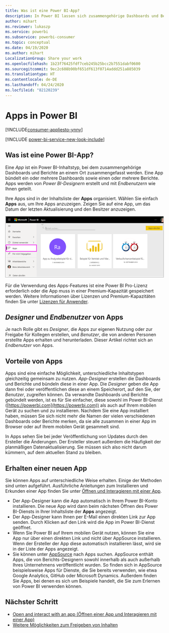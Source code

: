 ```yaml
---
title: Was ist eine Power BI-App?
description: In Power BI lassen sich zusammengehörige Dashboards und Berichte zu Apps zusammenfassen.
author: mihart
ms.reviewer: lukaszp
ms.service: powerbi
ms.subservice: powerbi-consumer
ms.topic: conceptual
ms.date: 04/19/2020
ms.author: mihart
LocalizationGroup: Share your work
ms.openlocfilehash: 1b23f76425fdf7ceb245b25bcc2b7551dabf0600
ms.sourcegitcommit: 9ec2c608b90bf651df613f0714addd251a885039
ms.translationtype: HT
ms.contentlocale: de-DE
ms.lasthandoff: 04/24/2020
ms.locfileid: "82120239"
---
```

# <a name="apps-in-power-bi"></a>Apps in Power BI

[!INCLUDE[consumer-appliesto-ynny](../includes/consumer-appliesto-ynny.md)]

[!INCLUDE [power-bi-service-new-look-include](../includes/power-bi-service-new-look-include.md)]

## <a name="what-is-a-power-bi-app"></a>Was ist eine Power BI-App?
Eine *App* ist ein Power BI-Inhaltstyp, bei dem zusammengehörige Dashboards und Berichte an einem Ort zusammengefasst werden. Eine App bündelt ein oder mehrere Dashboards sowie einen oder mehrere Berichte. Apps werden von *Power BI-Designern* erstellt und mit *Endbenutzern* wie Ihnen geteilt. 

Ihre Apps sind in der Inhaltsliste der **Apps** organisiert. Wählen Sie einfach **Apps** aus, um Ihre Apps anzuzeigen. Zeigen Sie auf eine App, um das Datum der letzten Aktualisierung und den Besitzer anzuzeigen. 

![Apps in Power BI](./media/end-user-apps/power-bi-apps.png)


Für die Verwendung des Apps-Features ist eine Power BI Pro-Lizenz erforderlich oder die App muss in einer Premium-Kapazität gespeichert werden. Weitere Informationen über Lizenzen und Premium-Kapazitäten finden Sie unter [Lizenzen für Anwender](end-user-license.md).

## <a name="app-designers-and-app-consumers"></a>*Designer* und *Endbenutzer* von Apps
Je nach Rolle gibt es *Designer*, die Apps zur eigenen Nutzung oder zur Freigabe für Kollegen erstellen, und *Benutzer*, die von anderen Personen erstellte Apps erhalten und herunterladen. Dieser Artikel richtet sich an *Endbenutzer* von Apps.

## <a name="advantages-of-apps"></a>Vorteile von Apps
Apps sind eine einfache Möglichkeit, unterschiedliche Inhaltstypen gleichzeitig gemeinsam zu nutzen. *App-Designer* erstellen die Dashboards und Berichte und bündeln diese in einer App. Die *Designer* geben die App dann frei oder veröffentlichen diese an einem Speicherort, auf den Sie, der *Benutzer*, zugreifen können. Da verwandte Dashboards und Berichte gebündelt werden, ist es für Sie einfacher, diese sowohl im Power BI-Dienst ([https://powerbi.com](https://powerbi.com)) als auch auf Ihrem mobilen Gerät zu suchen und zu installieren. Nachdem Sie eine App installiert haben, müssen Sie sich nicht mehr die Namen der vielen verschiedenen Dashboards oder Berichte merken, da sie alle zusammen in einer App im Browser oder auf Ihrem mobilen Gerät gesammelt sind.

In Apps sehen Sie bei jeder Veröffentlichung von Updates durch den Ersteller die Änderungen. Der Ersteller steuert außerdem die Häufigkeit der planmäßigen Datenaktualisierung. Sie müssen sich also nicht darum kümmern, auf dem aktuellen Stand zu bleiben. 

<!-- add conceptual art -->
## <a name="get-a-new-app"></a>Erhalten einer neuen App
Sie können Apps auf unterschiedliche Weise erhalten. Einige der Methoden sind unten aufgeführt.  Ausführliche Anleitungen zum Installieren und Erkunden einer App finden Sie unter [Öffnen und Interagieren mit einer App](end-user-app-view.md).

- Der App-Designer kann die App automatisch in Ihrem Power BI-Konto installieren. Die neue App wird dann beim nächsten Öffnen des Power BI-Diensts in Ihrer Inhaltsliste der **Apps** angezeigt. 
- Der App-Designer kann Ihnen per E-Mail einen direkten Link zur App senden. Durch Klicken auf den Link wird die App im Power BI-Dienst geöffnet.
- Wenn Sie Power BI auf Ihrem mobilen Gerät nutzen, können Sie eine App nur über einen direkten Link und nicht über AppSource installieren. Wenn der Ersteller der App diese automatisch installieren lässt, wird sie in der Liste der Apps angezeigt.
- Sie können unter [AppSource](https://appsource.microsoft.com) nach Apps suchen. AppSource enthält Apps, die von Berichts-Designern sowohl innerhalb als auch außerhalb Ihres Unternehmens veröffentlicht wurden. So finden sich in AppSource beispielsweise Apps für Dienste, die Sie bereits verwenden, wie etwa Google Analytics, GitHub oder Microsoft Dynamics. Außerdem finden Sie Apps, bei denen es sich um Beispiele handelt, die Sie zum Erlernen von Power BI verwenden können.  


## <a name="next-step"></a>Nächster Schritt
* [Open and interact with an app (Öffnen einer App und Interagieren mit einer App)](end-user-app-view.md)
* [Weitere Möglichkeiten zum Freigeben von Inhalten](end-user-shared-with-me.md)


